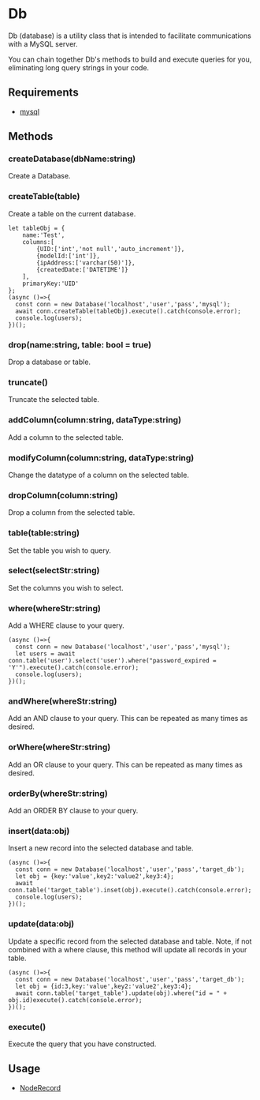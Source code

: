 
# Db

Db (database) is a utility class that is intended to facilitate communications with a MySQL server.

You can chain together Db's methods to build and execute queries for you, eliminating long query strings in your code.

## Requirements

* [mysql](https://www.npmjs.com/package/mysql)

## Methods

### createDatabase(dbName:string)

Create a Database.

### createTable(table)

Create a table on the current database.

```
let tableObj = {
    name:'Test',
    columns:[
        {UID:['int','not null','auto_increment']},
        {modelId:['int']},
        {ipAddress:['varchar(50)']},
        {createdDate:['DATETIME']}
    ],
    primaryKey:'UID'
};
(async ()=>{
  const conn = new Database('localhost','user','pass','mysql');
  await conn.createTable(tableObj).execute().catch(console.error);
  console.log(users);
})();

```

### drop(name:string, table: bool = true)

Drop a database or table.

### truncate()

Truncate the selected table.

### addColumn(column:string, dataType:string)
Add a column to the selected table.
### modifyColumn(column:string, dataType:string)
Change the datatype of a column on the selected table.
### dropColumn(column:string)
Drop a column from the selected table.
### table(table:string)

Set the table you wish to query.

### select(selectStr:string)

Set the columns you wish to select.

### where(whereStr:string)

Add a WHERE clause to your query.

```
(async ()=>{
  const conn = new Database('localhost','user','pass','mysql');
  let users = await conn.table('user').select('user').where("password_expired = 'Y'").execute().catch(console.error);
  console.log(users);
})();
```

### andWhere(whereStr:string)

Add an AND clause to your query. This can be repeated as many times as desired.


### orWhere(whereStr:string)

Add an OR clause to your query. This can be repeated as many times as desired.


### orderBy(whereStr:string)

Add an ORDER BY clause to your query.


### insert(data:obj)

Insert a new record into the selected database and table.

```
(async ()=>{
  const conn = new Database('localhost','user','pass','target_db');
  let obj = {key:'value',key2:'value2',key3:4};
  await conn.table('target_table').inset(obj).execute().catch(console.error);
  console.log(users);
})();

```

### update(data:obj)

Update a specific record from the selected database and table. Note, if not combined with a where clause, this method will update all records in your table.

```
(async ()=>{
  const conn = new Database('localhost','user','pass','target_db');
  let obj = {id:3,key:'value',key2:'value2',key3:4};
  await conn.table('target_table').update(obj).where("id = " + obj.id)execute().catch(console.error);
})();
```

### execute()

Execute the query that you have constructed.


## Usage

* [NodeRecord](https://github.com/outlawdesigns-io/NodeRecord)
